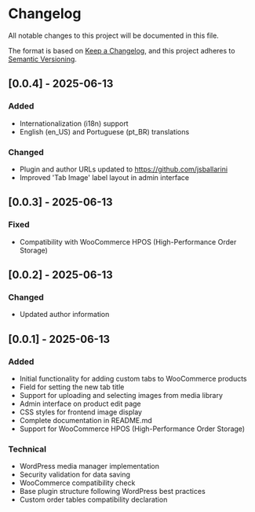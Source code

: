 # Changelog

All notable changes to this project will be documented in this file.

The format is based on [Keep a Changelog](https://keepachangelog.com/en/1.0.0/),
and this project adheres to [Semantic Versioning](https://semver.org/spec/v2.0.0.html).

## [0.0.4] - 2025-06-13

### Added
- Internationalization (i18n) support
- English (en_US) and Portuguese (pt_BR) translations

### Changed
- Plugin and author URLs updated to https://github.com/jsballarini
- Improved 'Tab Image' label layout in admin interface

## [0.0.3] - 2025-06-13

### Fixed
- Compatibility with WooCommerce HPOS (High-Performance Order Storage)

## [0.0.2] - 2025-06-13

### Changed
- Updated author information

## [0.0.1] - 2025-06-13

### Added
- Initial functionality for adding custom tabs to WooCommerce products
- Field for setting the new tab title
- Support for uploading and selecting images from media library
- Admin interface on product edit page
- CSS styles for frontend image display
- Complete documentation in README.md
- Support for WooCommerce HPOS (High-Performance Order Storage)

### Technical
- WordPress media manager implementation
- Security validation for data saving
- WooCommerce compatibility check
- Base plugin structure following WordPress best practices
- Custom order tables compatibility declaration